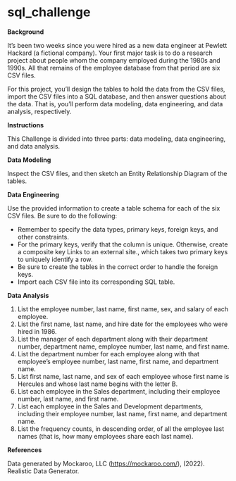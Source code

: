 # sql_challenge

**Background**

It’s been two weeks since you were hired as a new data engineer at Pewlett Hackard (a fictional company). Your first major task is to do a research project about people whom the company employed during the 1980s and 1990s. All that remains of the employee database from that period are six CSV files.

For this project, you’ll design the tables to hold the data from the CSV files, import the CSV files into a SQL database, and then answer questions about the data. That is, you’ll perform data modeling, data engineering, and data analysis, respectively.

**Instructions**

This Challenge is divided into three parts: data modeling, data engineering, and data analysis.

**Data Modeling**

Inspect the CSV files, and then sketch an Entity Relationship Diagram of the tables.

**Data Engineering**

Use the provided information to create a table schema for each of the six CSV files. Be sure to do the following:
  - Remember to specify the data types, primary keys, foreign keys, and other constraints.
  - For the primary keys, verify that the column is unique. Otherwise, create a composite key Links to an external site., which takes two primary keys to uniquely identify a row.
  - Be sure to create the tables in the correct order to handle the foreign keys.
  - Import each CSV file into its corresponding SQL table.

**Data Analysis**
  
  1. List the employee number, last name, first name, sex, and salary of each employee.
  2. List the first name, last name, and hire date for the employees who were hired in 1986.
  3. List the manager of each department along with their department number, department name, employee number, last name, and first name.
  4. List the department number for each employee along with that employee’s employee number, last name, first name, and department name.
  5. List first name, last name, and sex of each employee whose first name is Hercules and whose last name begins with the letter B.
  6. List each employee in the Sales department, including their employee number, last name, and first name.
  7. List each employee in the Sales and Development departments, including their employee number, last name, first name, and department name.
  8. List the frequency counts, in descending order, of all the employee last names (that is, how many employees share each last name).

**References**

Data generated by Mockaroo, LLC (https://mockaroo.com/), (2022). Realistic Data Generator.
